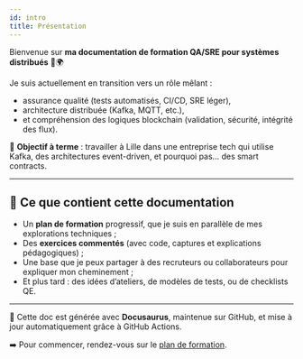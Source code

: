 ```yaml
---
id: intro
title: Présentation
---
```


Bienvenue sur **ma documentation de formation QA/SRE pour systèmes distribués** 🧪🌍

Je suis actuellement en transition vers un rôle mêlant :
- assurance qualité (tests automatisés, CI/CD, SRE léger),
- architecture distribuée (Kafka, MQTT, etc.),
- et compréhension des logiques blockchain (validation, sécurité, intégrité des flux).

🎯 **Objectif à terme** : travailler à Lille dans une entreprise tech qui utilise Kafka, des architectures event-driven, et pourquoi pas… des smart contracts.

---

## 🧠 Ce que contient cette documentation

- Un **plan de formation** progressif, que je suis en parallèle de mes explorations techniques ;
- Des **exercices commentés** (avec code, captures et explications pédagogiques) ;
- Une base que je peux partager à des recruteurs ou collaborateurs pour expliquer mon cheminement ;
- Et plus tard : des idées d’ateliers, de modèles de tests, ou de checklists QE.

---

📘 Cette doc est générée avec **Docusaurus**, maintenue sur GitHub, et mise à jour automatiquement grâce à GitHub Actions.

➡️ Pour commencer, rendez-vous sur le [plan de formation](./plan).
